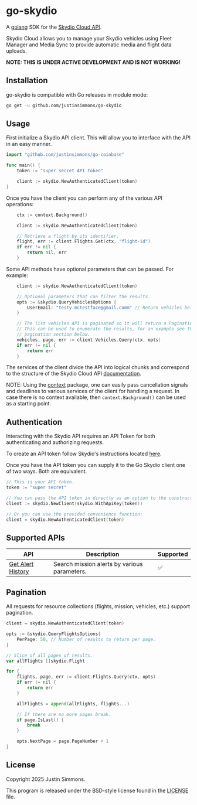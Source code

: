 # go-skydio

A [golang](https://go.dev/) SDK for the [Skydio Cloud API](https://apidocs.skydio.com/reference/introduction).

Skydio Cloud allows you to manage your Skydio vehicles using Fleet Manager and Media Sync to provide automatic media and flight data uploads.

**NOTE: THIS IS UNDER ACTIVE DEVELOPMENT AND IS NOT WORKING!**

## Installation

go-skydio is compatible with Go releases in module mode:

```sh
go get -u github.com/justinsimmons/go-skydio
```

## Usage

First initialize a Skydio API client. This will allow you to interface with the API in an easy manner.

```go
import "github.com/justinsimmons/go-coinbase"

func main() {
    token := "super secret API token"

    client := skydio.NewAuthenticatedClient(token)
}
```

Once you have the client you can perform any of the various API operations:

```go
    ctx := context.Background()

    client := skydio.NewAuthenticatedClient(token)

    // Retrieve a flight by its identifier.
    flight, err := client.Flights.Get(ctx, "flight-id")
    if err != nil {
        return nil, err
    }
```

Some API methods have optional parameters that can be passed. For example:

```go
    client := skydio.NewAuthenticatedClient(token)

    // Optional parameters that can filter the results.
    opts := &skydio.QueryVehiclesOptions {
        UserEmail: "testy.mctestface@gmail.comm" // Return vehicles belonging to this user.
    }

    // The list vehicles API is paginated so it will return a Pagination struct.
    // This can be used to enumerate the results, for an example see the
    // pagination section below.
    vehicles, page, err := client.Vehicles.Query(ctx, opts)
    if err != nil {
        return err
    }
```

The services of the client divide the API into logical chunks and correspond to the structure of the Skydio Cloud API [documentation](https://apidocs.skydio.com/reference/introduction).

NOTE: Using the [context](https://godoc.org/context) package, one can easily pass cancellation signals and deadlines to various services of the client for handling a request. In case there is no context available, then `context.Background()` can be used as a starting point.

## Authentication

Interacting with the Skydio API requires an API Token for both authenticating and authorizing requests.

To create an API token follow Skydio's instructions located [here](https://apidocs.skydio.com/reference/authentication#creating-an-api-token).

Once you have the API token you can supply it to the Go Skydio client one of two ways. Both are equivalent.

```go
// This is your API token.
token := "super secret"

// You can pass the API token in directly as an option to the constructor.
client := skydio.NewClient(skydio.WithApiKey(token))

// Or you can use the provided convenience function:
client = skydio.NewAuthenticatedClient(token)
```

## Supported APIs

| API                                                                                    | Description                                  | Supported |
| -------------------------------------------------------------------------------------- | -------------------------------------------- | --------- |
| [Get Alert History](https://apidocs.skydio.com/reference/alerts_get_v0_alerts_history) | Search mission alerts by various parameters. | ✅        |

## Pagination

All requests for resource collections (flights, mission, vehicles, etc.)
support pagination.

```go
client = skydio.NewAuthenticatedClient(token)

opts := &skydio.QueryFlightsOptions{
    PerPage: 50, // Number of results to return per page.
}

// Slice of all pages of results.
var allFlights []skydio.Flight

for {
    flights, page, err := client.Flights.Query(ctx, opts)
    if err != nil {
        return err
    }

    allFlights = append(allFlights, flights...)

    // If there are no more pages break.
    if page.IsLast() {
        break
    }

    opts.NextPage = page.PageNumber + 1
}
```

## License

Copyright 2025 Justin Simmons.

This program is released under the BSD-style license found in the
[LICENSE](./LICENSE) file.

